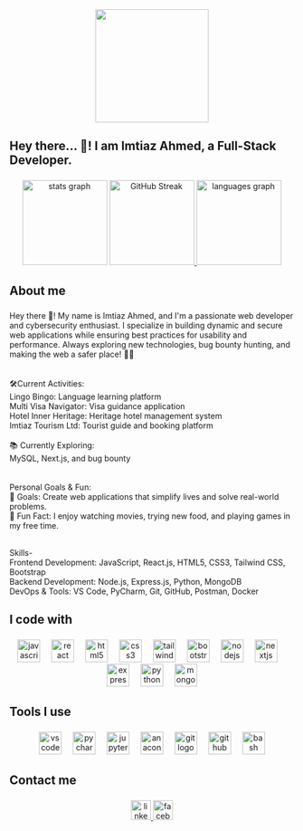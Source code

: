 <div align="center">
  <img height="200" src="https://i.ibb.co.com/GfM5v1tH/github-header-image1.png"  />
</div>

###

<h2 align="left">Hey there... 👋! I am Imtiaz Ahmed, a Full-Stack Developer.</h2>

###

<div align="center">
  <img src="https://github-readme-stats.vercel.app/api?username=ImtiazAhmed01&hide_title=false&hide_rank=false&show_icons=true&include_all_commits=true&count_private=true&disable_animations=false&theme=highcontrast&locale=en&hide_border=false" height="150" alt="stats graph" />

  <a href="https://git.io/streak-stats">
    <img src="https://nirzak-streak-stats.vercel.app?user=ImtiazAhmed01&theme=highcontrast" height="150" alt="GitHub Streak" />
  </a>
  <img src="https://github-readme-stats.vercel.app/api/top-langs?username=ImtiazAhmed01&locale=en&hide_title=false&layout=compact&card_width=320&langs_count=5&theme=highcontrast&hide_border=false" height="150" alt="languages graph" />
</div>

</div>

###




###

<h2 align="left">About me</h2>

###

<p align="left">Hey there 👋! My name is Imtiaz Ahmed, and I'm a passionate web developer and cybersecurity enthusiast. I specialize in building dynamic and secure web applications while ensuring best practices for usability and performance. Always exploring new technologies, bug bounty hunting, and making the web a safer place! 🚀🔐<br><br><br>🛠️Current Activities:<br>Lingo Bingo: Language learning platform<br>Multi Visa Navigator: Visa guidance application<br>Hotel Inner Heritage: Heritage hotel management system<br>Imtiaz Tourism Ltd: Tourist guide and booking platform<br><br>📚 Currently Exploring:<br>MySQL, Next.js, and bug bounty<br><br><br>Personal Goals & Fun:<br>🎯 Goals: Create web applications that simplify lives and solve real-world problems.<br>🎲 Fun Fact: I enjoy watching movies, trying new food, and playing games in my free time.</p><br>Skills-<br>Frontend Development: JavaScript, React.js, HTML5, CSS3, Tailwind CSS, Bootstrap<br>Backend Development: Node.js, Express.js, Python, MongoDB<br>DevOps & Tools: VS Code, PyCharm, Git, GitHub, Postman, Docker<br>

###

<h2 align="left">I code with</h2>

###

<div align="center">
  <img src="https://cdn.jsdelivr.net/gh/devicons/devicon/icons/javascript/javascript-original.svg" height="40" alt="javascript logo"  />
  <img width="12" />
  <img src="https://cdn.jsdelivr.net/gh/devicons/devicon/icons/react/react-original.svg" height="40" alt="react logo"  />
  <img width="12" />
  <img src="https://cdn.jsdelivr.net/gh/devicons/devicon/icons/html5/html5-original.svg" height="40" alt="html5 logo"  />
  <img width="12" />
  <img src="https://cdn.jsdelivr.net/gh/devicons/devicon/icons/css3/css3-original.svg" height="40" alt="css3 logo"  />
  <img width="12" />
  <img src="https://cdn.simpleicons.org/tailwindcss/06B6D4" height="40" alt="tailwindcss logo"  />
  <img width="12" />
  <img src="https://cdn.jsdelivr.net/gh/devicons/devicon/icons/bootstrap/bootstrap-original.svg" height="40" alt="bootstrap logo"  />
  <img width="12" />
  <img src="https://cdn.jsdelivr.net/gh/devicons/devicon/icons/nodejs/nodejs-original.svg" height="40" alt="nodejs logo"  />
  <img width="12" />
  <img src="https://cdn.jsdelivr.net/gh/devicons/devicon/icons/nextjs/nextjs-original.svg" height="40" alt="nextjs logo"  />
  <img width="12" />
  <img src="https://skillicons.dev/icons?i=express" height="40" alt="express logo"  />
  <img width="12" />
  <img src="https://skillicons.dev/icons?i=py" height="40" alt="python logo"  />
  <img width="12" />
  <img src="https://cdn.jsdelivr.net/gh/devicons/devicon/icons/mongodb/mongodb-original.svg" height="40" alt="mongodb logo"  />
</div>

###

<h2 align="left">Tools I use</h2>

###

<div align="center">
  <img src="https://cdn.jsdelivr.net/gh/devicons/devicon/icons/vscode/vscode-original.svg" height="40" alt="vscode logo"  />
  <img width="12" />
  <img src="https://cdn.jsdelivr.net/gh/devicons/devicon/icons/pycharm/pycharm-original.svg" height="40" alt="pycharm logo"  />
  <img width="12" />
  <img src="https://cdn.jsdelivr.net/gh/devicons/devicon/icons/jupyter/jupyter-original.svg" height="40" alt="jupyter logo"  />
  <img width="12" />
  <img src="https://cdn.simpleicons.org/anaconda/44A833" height="40" alt="anaconda logo"  />
  <img width="12" />
  <img src="https://cdn.simpleicons.org/git/F05032" height="40" alt="git logo"  />
  <img width="12" />
  <img src="https://skillicons.dev/icons?i=github" height="40" alt="github logo"  />
  <img width="12" />
  <img src="https://skillicons.dev/icons?i=bash" height="40" alt="bash logo"  />
</div>

###

<h2 align="left">Contact me</h2>

###

<div align="center">
  <a href="https://www.linkedin.com/in/imtiaz-ahmed-25a357201" target="_blank">
    <img src="https://img.shields.io/static/v1?message=LinkedIn&logo=linkedin&label=&color=0077B5&logoColor=white&labelColor=&style=for-the-badge" height="35" alt="linkedin logo"  />
  </a>
  <img src="https://img.shields.io/static/v1?message=Facebook&logo=facebook&label=&color=1877F2&logoColor=white&labelColor=&style=for-the-badge" height="35" alt="facebook logo"  />
</div>

###
